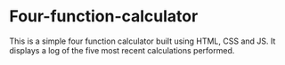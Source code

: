 # Four-function-calculator
This is a simple four function calculator built using HTML, CSS and JS.
It displays a log of the five most recent calculations performed.
